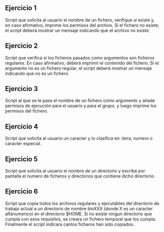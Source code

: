 ## Ejercicio 1
Script que solicita al usuario el nombre de un fichero, verifique si existe y, en caso afirmativo, imprime los permisos del archivo. Si el fichero no existe, el script deberá mostrar un mensaje indicando que el archivo no existe.

## Ejercicio 2
Script que verifica si los ficheros pasados como argumentos son ficheros regulares. En caso afirmativo, deberá imprimir el contenido del fichero. Si el argumento no es un fichero regular, el script deberá mostrar un mensaje indicando que no es un fichero.

## Ejercicio 3
Script al que se le pasa el nombre de un fichero como argumento y añade permisos de ejecución para el usuario y para el grupo, y luego imprime los permisos del fichero.

## Ejercicio 4
Script que solicita al usuario un caracter y lo clasifica en: letra, numero o caracter especial.

## Ejercicio 5
Script que solicita al usuario el nombre de un directorio y escribe por pantalla el numero de ficheros y directorios que contiene dicho directorio.

## Ejercicio 6
Script que copia todos los archivos regulares y ejecutables del directorio de trabajo actual a un directorio de nombre binXXX (donde X es un caracter alfanumerico) en el directorio $HOME. Si no existe ningun directorio que cumpla con esos requisitos, se creara un fichero temporal que los cumpla. Finalmente el script indicara cantos ficheros han sido copiados.
